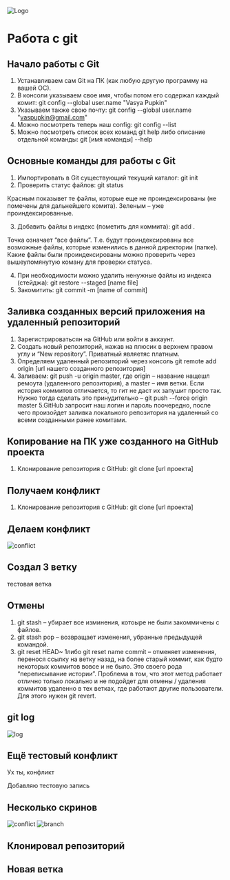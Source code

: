 ![Logo](logo.png)

# Работа с git

## Начало работы с Git

1. Устанавливаем сам Git на ПК (как любую другую программу на вашей ОС).
2. В консоли указываем свое имя, чтобы потом его содержал каждый комит: git config --global user.name "Vasya Pupkin"
3. Указываем также свою почту: git config --global user.name "vaspupkin@gmail.com"
4. Можно посмотреть теперь наш config: git config --list
5. Можно посмотреть список всех команд git help либо описание отдельной команды: git [имя команды] --help

## Основные команды для работы с Git

1. Импортировать в Git существующий текущий каталог: git init
2. Проверить статус файлов: git status

Красным показывет те файлы, которые еще не проиндексированы (не помечены для дальнейшего комита). Зеленым – уже проиндексированные.

3. Добавить файлы в индекс (пометить для коммита): git add .

Точка означает “все файлы”. Т.е. будут проиндексированы все возможные файлы, которые изменились в данной директории (папке). Какие файлы были проиндексированы можно проверить через вышеупомянутую коману для проверки статуса.

4. При необходимости можно удалить ненужные файлы из индекса (стейджа): git restore --staged [name file]
5. Закомитить: git commit -m [name of commit]

## Заливка созданных версий приложения на удаленный репозиторий

1. Зарегистрироватьсян на GitHub или войти в аккаунт.
2. Создать новый репозиторий, нажав на плюсик в верхнем правом углу и “New repository”. Приватный являетяс платным.
3. Определяем удаленный репозиторий через консоль git remote add origin [url нашего созданного репозитория]
4. Заливаем: git push -u origin master, где origin – название нащешл ремоута (удаленного репозитория), а master – имя ветки. Если история коммитов отличается, то гит не даст их запушит просто так. Нужно тогда сделать это принудительно – git push --force origin master
   5.GitHub запросит наш логин и пароль поочередно, после чего произойдет заливка локального репозитория на удаленный со всеми созданными ранее комитами.

## Копирование на ПК уже созданного на GitHub проекта

1. Клонирование репозитория с GitHub: git clone [url проекта]

## Получаем конфликт

1. Клонирование репозитория с GitHub: git clone [url проекта]

## Делаем конфликт

![conflict](конфликт.jpg)

## Создал 3 ветку

тестовая ветка

## Отмены

1. git stash – убирает все изминения, котоыре не были закоммичены с файлов.
2. git stash pop – возвращает изменения, убранные предыдущей командой.
3. git reset HEAD~ 1либо git reset name commit – отменяет изменения, перенося ссылку на ветку назад, на более старый коммит, как будто некоторых коммитов вовсе и не было. Это своего рода “переписывание истории”. Проблема в том, что этот метод работает отлично только локально и не подойдет для отмены / удаления коммитов удаленно в тех ветках, где работают другие пользователи. Для этого нужен git revert.

## git log

![log](log.png)

## Ещё тестовый конфликт

Ух ты, конфликт

Добавляю тестовую запись

## Несколько скринов

![conflict](conf.png)
![branch](branch.png)

## Клонировал репозиторий

## Новая ветка
